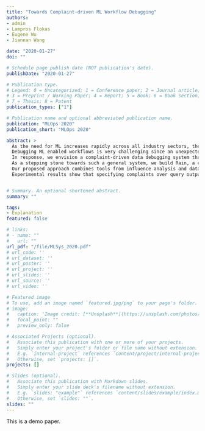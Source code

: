 ```yaml
---
title: "Towards Complaint-driven ML Workflow Debugging"
authors:
- admin
- Lampros Flokas
- Eugene Wu
- Jiannan Wang

date: "2020-01-27"
doi: ""

# Schedule page publish date (NOT publication's date).
publishDate: "2020-01-27"

# Publication type.
# Legend: 0 = Uncategorized; 1 = Conference paper; 2 = Journal article;
# 3 = Preprint / Working Paper; 4 = Report; 5 = Book; 6 = Book section;
# 7 = Thesis; 8 = Patent
publication_types: ["1"]

# Publication name and optional abbreviated publication name.
publication: "MLOps 2020"
publication_short: "MLOps 2020"

abstract: >
  As the need for ML increases rapidly across all industry sectors, there is a significant interest in integrating model inference into critical decision making workflows. 
  Debugging ML enabled workflows is very challenging since an unexpected workflow result may be caused by errors in training data (e.g. wrong labels or corrupted features). 
  In response, we envision a complaint-driven data debugging system that allow users to specify complaints over the workflow's output. 
  As a stepping stone towards such a general system, we build Rain, a complaint-driven data debugging system specialized for workflows integrating ML inference into SQL queries. 
  Our proposed approach combines tools from influence analysis and database provenance to solve the problem holistically. 
  Experimental results show that specifying complaints over query outputs can be as effective at detecting training data corruptions as manually correcting hundreds of model mispredictions.  


# Summary. An optional shortened abstract.
summary: ""

tags:
- Explanation
featured: false

# links:
# - name: ""
#   url: ""
url_pdf: "/file/MLSys_2020.pdf"
# url_code: ''
# url_dataset: ''
# url_poster: ''
# url_project: ''
# url_slides: ''
# url_source: ''
# url_video: ''

# Featured image
# To use, add an image named `featured.jpg/png` to your page's folder. 
# image:
#   caption: 'Image credit: [**Unsplash**](https://unsplash.com/photos/jdD8gXaTZsc)'
#   focal_point: ""
#   preview_only: false

# Associated Projects (optional).
#   Associate this publication with one or more of your projects.
#   Simply enter your project's folder or file name without extension.
#   E.g. `internal-project` references `content/project/internal-project/index.md`.
#   Otherwise, set `projects: []`.
projects: []

# Slides (optional).
#   Associate this publication with Markdown slides.
#   Simply enter your slide deck's filename without extension.
#   E.g. `slides: "example"` references `content/slides/example/index.md`.
#   Otherwise, set `slides: ""`.
slides: ""
---
```


This is a demo paper.